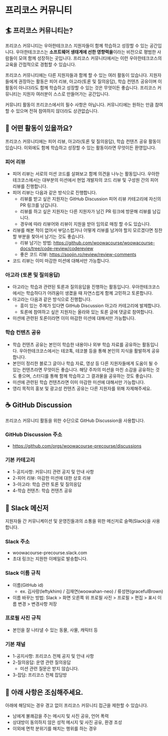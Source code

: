 # 프리코스 커뮤니티

## 🏄 프리코스 커뮤니티는?

프리코스 커뮤니티는 우아한테크코스 지원자들이 함께 학습하고 성장할 수 있는 공간입니다. 우아한테크코스는 **소프트웨어 생태계에 선한 영향력을**이라는 비전으로 평범한 사람들이 모여 함께 성장하는 곳입니다. 프리코스 커뮤니티에서는 이런 우아한테크코스의 교육을 간접적으로 경험할 수 있습니다.

프리코스 커뮤니티에는 다른 지원자들과 함께 할 수 있는 여러 활동이 있습니다. 지원자들에게 권장하는 활동은 피어 리뷰, 아고라(토론 및 질의응답), 학습 컨텐츠 공유이며 이 활동이 아니더라도 함께 학습하고 성장할 수 있는 것은 무엇이든 좋습니다. 프리코스 커뮤니티는 지원자 여러분이 스스로 만들어가는 공간입니다.

커뮤니티 활동이 프리코스에서의 필수 사항은 아닙니다. 커뮤니티에는 원하는 만큼 참여할 수 있으며 전혀 참여하지 않더라도 상관없습니다.


## 🤼 어떤 활동이 있을까요?

프리코스 커뮤니티에는 피어 리뷰, 아고라(토론 및 질의응답), 학습 컨텐츠 공유 활동이 있습니다. 이외에도 함께 학습하고 성장할 수 있는 활동이라면 무엇이든 환영입니다.

### 피어 리뷰

- 피어 리뷰는 서로의 미션 코드를 살펴보고 함께 의견을 나누는 활동입니다. 우아한테크코스에서는 대부분의 미션에서 현업 개발자의 코드 리뷰 및 구성원 간의 피어 리뷰를 진행합니다.
- 피어 리뷰는 다음과 같은 방식으로 진행합니다.
  - 리뷰를 받고 싶은 지원자는 GitHub Discussion 피어 리뷰 카테고리에 자신의 PR 링크를 남깁니다.
  - 리뷰를 하고 싶은 지원자는 다른 지원자가 남긴 PR 링크에 방문해 리뷰를 남깁니다.
  - 경우에 따라 리뷰어와 리뷰이 지원을 받아 임의로 매칭 할 수도 있습니다.
- 리뷰를 해본 적이 없어서 부담스럽거나 어떻게 리뷰를 남겨야 할지 모르겠다면 칭찬할 부분을 찾아서 남기는 것도 좋습니다.
  - 리뷰 남기는 방법: https://github.com/woowacourse/woowacourse-docs/tree/code-review/codereview
  - 좋은 코드 리뷰: https://soojin.ro/review/review-comments
- 코드 리뷰는 이미 마감한 미션에 대해서만 가능합니다.


### 아고라 (토론 및 질의응답)

- 아고라는 학습과 관련된 토론과 질의응답을 진행하는 활동입니다. 우아한테크코스에서는 학습하다가 어려움이 생겼을 때 자연스럽게 함께 고민하고 토론합니다.
- 아고라는 다음과 같은 방식으로 진행합니다.
  - 흥미 있는 주제가 있다면 GitHub Discussion 아고라 카테고리에 발제합니다.
  - 토론에 참여하고 싶은 지원자는 올라와 있는 토론 글에 댓글로 참여합니다.
- 미션에 관련된 토론이라면 이미 마감한 미션에 대해서만 가능합니다.


### 학습 컨텐츠 공유

- 학습 컨텐츠 공유는 본인이 학습한 내용이나 외부 학습 자료를 공유하는 활동입니다. 우아한테크코스에서는 테코톡, 테코블 등을 통해 본인의 지식을 활발하게 공유합니다.
- 본인이 정리한 블로그 글이나 학습 자료, 영상 등 다른 지원자들에게 도움이 될 수 있는 컨텐츠라면 무엇이든 좋습니다. 해당 주차의 미션을 마친 소감을 공유하는 것도 좋으며, 스터디를 통해 함께 학습하고 그 결과물을 공유하는 것도 좋습니다.
- 미션에 관련된 학습 컨텐츠라면 이미 마감한 미션에 대해서만 가능합니다.
- 영리 목적의 홍보 및 광고성 컨텐츠 공유는 다른 지원자를 위해 자제해주세요.


## ☕ GitHub Discussion

프리코스 커뮤니티 활동을 위한 수단으로 GitHub Discussion을 사용합니다.

### GitHub Discussion 주소

- https://github.com/orgs/woowacourse-precourse/discussions

### 기본 카테고리

- 1-공지사항: 커뮤니티 관련 공지 및 안내 사항
- 2-피어 리뷰: 마감한 미션에 대한 상호 리뷰
- 3-아고라: 학습 관련 토론 및 질의응답
- 4-학습 컨텐츠: 학습 컨텐츠 공유


## 💬 Slack 메신저

지원자들 간 커뮤니케이션 및 운영진들과의 소통을 위한 메신저로 슬랙(Slack)을 사용합니다.

### Slack 주소

- woowacourse-precourse.slack.com
- 초대 링크는 지원한 이메일로 발송합니다.

### Slack 이름 규칙

- 이름(GitHub id)
  - ex. 김사랑(leftykhim) / 김재연(woowahan-neo) / 류성현(gracefulBrown)
- 이름 바꾸는 방법: Slack > 화면 오른쪽 위 프로필 사진 > 프로필 > 편집 > 표시 이름 변경 > 변경사항 저장

### 프로필 사진 규칙

- 본인을 잘 나타낼 수 있는 동물, 사물, 캐릭터 등

### 기본 채널

- 1-공지사항: 프리코스 전체 공지 및 안내 사항
- 2-질의응답: 운영 관련 질의응답
  - 미션 관련 질문은 받지 않습니다.
- 3-잡담: 프리코스 전체 잡담방


## 🙅 아래 사항은 조심해주세요.

아래에 해당되는 경우 경고 없이 프리코스 커뮤니티 접근을 제한할 수 있습니다.

- 남에게 불쾌감을 주는 메시지 및 사진 공유, 언어 폭력
- 상대방이 동의하지 않은 성적 메시지 및 사진 공유, 환경 조성
- 이외에 면학 분위기를 해치는 행위를 하는 경우

